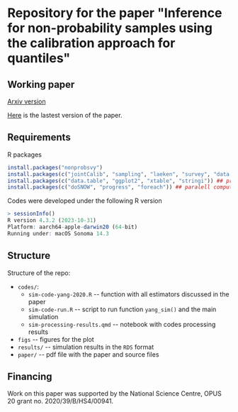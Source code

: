 # Repository for the paper "Inference for non-probability samples using the calibration approach for quantiles"

## Working paper

[Arxiv version](https://arxiv.org/abs/2403.09726)

[Here](paper/beresewicz-szymkowiak-nonprob-qcal.pdf) is the lastest version of the paper.

## Requirements

R packages

``` r
install.packages("nonprobsvy")
install.packages(c("jointCalib", "sampling", "laeken", "survey", "data.table", "ggplot2")) ## statistical
install.packages(c("data.table", "ggplot2", "xtable", "stringi")) ## processing
install.packages(c("doSNOW", "progress", "foreach")) ## paralell computing
```

Codes were developed under the following R version

``` r
> sessionInfo()
R version 4.3.2 (2023-10-31)
Platform: aarch64-apple-darwin20 (64-bit)
Running under: macOS Sonoma 14.3
```

## Structure

Structure of the repo:

-   `codes/`:
    -   `sim-code-yang-2020.R` -- function with all estimators discussed in the paper
    -   `sim-code-run.R` -- script to run function `yang_sim()` and the main simulation
    -   `sim-processing-results.qmd` -- notebook with codes processing results
-   `figs` -- figures for the plot
-   `results/` -- simulation results in the `RDS` format
-   `paper/` -- pdf file with the paper and source files

## Financing

Work on this paper was supported by the National Science Centre, OPUS 20 grant no. 2020/39/B/HS4/00941.
